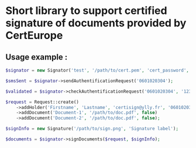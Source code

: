 # Short library to support certified signature of documents provided by CertEurope

## Usage example :

```php
$signator = new Signator('test', '/path/to/cert.pem', 'cert_password', 'sms_api_key', 'sms_return_url');

$smsSent = $signator->sendAuthentificationRequest('0601020304');

$validated = $signator->checkAuthentificationRequest('0601020304', '123456');

$request = Request::create()
    ->addHolder('Firstname', 'Lastname', 'certisign@ylly.fr', '0601020304')
    ->addDocument('Document-1', '/path/to/doc.pdf', false)
    ->addDocument('Document-2', '/path/to/doc.pdf', false);

$signInfo = new Signature('/path/to/sign.png', 'Signature label');

$documents = $signator->signDocuments($request, $signInfo);
```